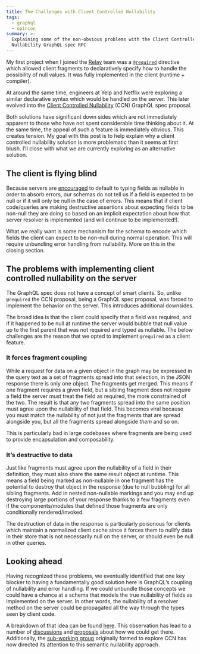 ```yaml
---
title: The Challenges with Client Controlled Nullability
tags:
  - graphql
  - opinion
summary: >-
  Explaining some of the non-obvious problems with the Client Controlled
  Nullability GraphQL spec RFC 
---
```

My first project when I joined the [Relay](https://relay.dev/) team was a [`@required`](https://relay.dev/docs/guides/required-directive/) directive which allowed client fragments to declaratively specify how to handle the possibility of null values. It was fully implemented in the client (runtime + compiler).


At around the same time, engineers at Yelp and Netflix were exploring a similar declarative syntax which would be handled on the server. This later evolved into the [Client Controlled Nullability](https://github.com/graphql/graphql-wg/blob/main/rfcs/ClientControlledNullability.md) (CCN) GraphQL spec proposal.

Both solutions have significant down sides which are not immediately apparent to those who have not spent considerable time thinking about it. At the same time, the appeal of such a feature is immediately obvious. This creates tension. My goal with this post is to help explain why a client controlled nullability solution is more problematic than it seems at first blush. I’ll close with what we are currently exploring as an alternative solution.


## The client is flying blind


Because servers are [encouraged](https://graphql.org/learn/best-practices/#nullability) to default to typing fields as nullable in order to absorb errors, our schemas do not tell us if a field is expected to be null or if it will only be null in the case of errors. This means that if client code/queries are making destructive assertions about expecting fields to be non-null they are doing so based on an implicit expectation about how that server resolver is implemented (and will continue to be implemented!).


What we really want is some mechanism for the schema to encode which fields the client can expect to be non-null during normal operation. This will require unbundling error handling from nullability. More on this in the closing section.


## The problems with implementing client controlled nullability on the server


The GraphQL spec does not have a concept of smart clients. So, unlike `@required` the CCN proposal, being a GraphQL spec proposal, was forced to implement the behavior on the server. This introduces additional downsides.


The broad idea is that the client could specify that a field was required, and if it happened to be null at runtime the server would bubble that null value up to the first parent that was not required and typed as nullable. The below challenges are the reason that we opted to implement `@required` as a client feature.


### It forces fragment coupling


While a request for data on a given object in the graph may be expressed in the query text as a set of fragments spread into that selection, in the JSON response there is only one object. The fragments get merged. This means if one fragment requires a given field, but a sibling fragment does not require a field the server must treat the field as required, the more constrained of the two. The result is that any two fragments spread into the same position must agree upon the nullability of that field. This becomes viral because you must match the nullability of not just the fragments that are spread alongside you, but all the fragments spread alongside _them_ and so on.


This is particularly bad in large codebases where fragments are being used to provide encapsulation and composability.


### It’s destructive to data


Just like fragments must agree upon the nullability of a field in their definition, they must also share the same result object at runtime. This means a field being marked as non-nullable in one fragment has the potential to destroy that object in the response (due to null bubbling) for all sibling fragments. Add in nested non-nullable markings and you may end up destroying large portions of your response thanks to a few fragments even if the components/modules that defined those fragments are only conditionally rendered/invoked.


The destruction of data in the response is particularly poisonous for clients which maintain a normalized client cache since it forces them to nullify data in their store that is not necessarily null on the server, or should even be null in other queries.


## Looking ahead


Having recognized these problems, we eventually identified that one key blocker to having a fundamentally good solution here is GraphQL’s coupling of nullability and error handling. If we could unbundle those concepts we could have a chance at a schema that models the true nullability of fields as implemented on the server. In other words, the nullability of a resolver method on the server could be propagated all the way through the types seen by client code.


A breakdown of that idea can be found [here](https://github.com/graphql/graphql-wg/discussions/1394). This observation has lead to a number of [discussions](https://github.com/graphql/graphql-wg/discussions/1410) and [proposals](https://github.com/graphql/graphql-spec/pull/1065) about how we could get there. Additionally, the [sub-working group](https://github.com/graphql/nullability-wg/tree/main) originally formed to explore CCN has now directed its attention to this semantic nullability approach.

